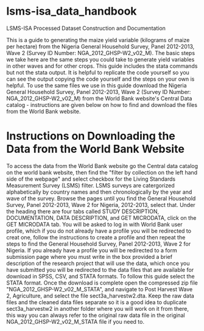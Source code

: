 # lsms-isa_data_handbook
LSMS-ISA Processed Dataset Construction and Documentation

This is a guide to generating the maize yield variable (kilograms of maize per hectare) from the Nigeria General Household Survey, Panel 2012-2013, Wave 2 (Survey ID Number: NGA_2012_GHSP-W2_v02_M). The basic steps we take here are the same steps you could take to generate yield variables in other waves and for other crops. This guide includes the stata commands but not the stata output. It is helpful to replicate the code yourself so you can see the output copying the code yourself and  the steps on your own is helpful. To use the same files we use in this guide download the Nigeria General Household Survey, Panel 2012-2013, Wave 2 (Survey ID Number: NGA_2012_GHSP-W2_v02_M) from the World Bank website's Central Data catalog - instructions are given below on how to find and download the files from the World Bank website.

# Instructions on Downloading the Data from the World Bank Website

To access the data from the World Bank website go the Central data catalog on the world bank website, then find the "filter by collection on the left hand side of the webpage" and select checkbox for the Living Standards Measurement Survey (LSMS) filter. LSMS surveys are catergorized alphabetically by country names and then chronologically by the year and wave of the survey. Browse the pages until you find the General Household Survey, Panel 2012-2013, Wave 2 for Nigeria, 2012-2013, select that. Under the heading there are four tabs called STUDY DESCRIPTION, DOCUMENTATION, DATA DESCRIPTION, and GET MICRODATA, click on the GET MICRODATA tab. You will be asked to log in with World Bank user profile, which if you do not already have a profile you will be redirected to creat one, follow the instructions to create a profile and then repeat the steps to find the General Household Survey, Panel 2012-2013, Wave 2 for Nigeria. If you already have a profile you will be redirected to a form submission page where you must write in the box provided a brief description of the research project that will use the data, which once you have submitted you will be redirected to the data files that are available for download in SPSS, CSV, and STATA formats. To follow this guide select the STATA format. Once the download is complete open the compressed zip file "NGA_2012_GHSP-W2_v02_M_STATA", and navigate to Post Harvest Wave 2, Agriculture, and select the file sect3a_harvestw2.dta. Keep the raw data files and the cleaned data files separate so it is a good idea to duplicate sect3a_harvestw2 in another folder where you will work on it from there, this way you can always refer to the original raw data file in the original NGA_2012_GHSP-W2_v02_M_STATA file if you need to.
